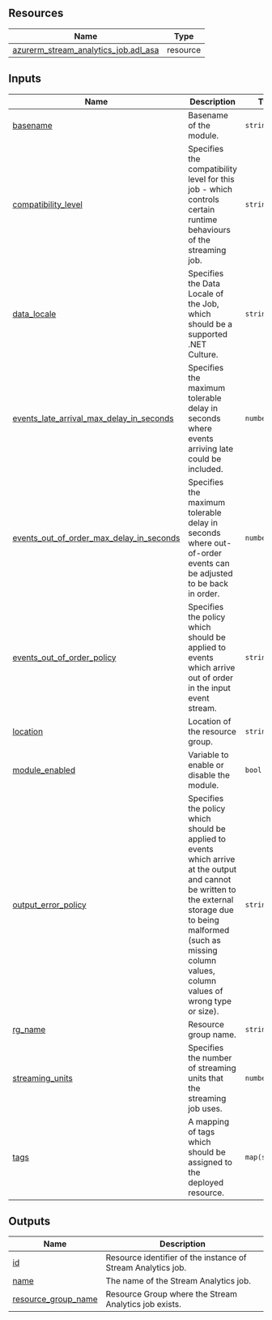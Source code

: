 <!-- BEGIN_TF_DOCS -->
## Resources

| Name | Type |
|------|------|
| [azurerm_stream_analytics_job.adl_asa](https://registry.terraform.io/providers/hashicorp/azurerm/latest/docs/resources/stream_analytics_job) | resource |

## Inputs

| Name | Description | Type | Default | Required |
|------|-------------|------|---------|:--------:|
| <a name="input_basename"></a> [basename](#input\_basename) | Basename of the module. | `string` | n/a | yes |
| <a name="input_compatibility_level"></a> [compatibility\_level](#input\_compatibility\_level) | Specifies the compatibility level for this job - which controls certain runtime behaviours of the streaming job. | `string` | `"1.2"` | no |
| <a name="input_data_locale"></a> [data\_locale](#input\_data\_locale) | Specifies the Data Locale of the Job, which should be a supported .NET Culture. | `string` | `"en-GB"` | no |
| <a name="input_events_late_arrival_max_delay_in_seconds"></a> [events\_late\_arrival\_max\_delay\_in\_seconds](#input\_events\_late\_arrival\_max\_delay\_in\_seconds) | Specifies the maximum tolerable delay in seconds where events arriving late could be included. | `number` | `60` | no |
| <a name="input_events_out_of_order_max_delay_in_seconds"></a> [events\_out\_of\_order\_max\_delay\_in\_seconds](#input\_events\_out\_of\_order\_max\_delay\_in\_seconds) | Specifies the maximum tolerable delay in seconds where out-of-order events can be adjusted to be back in order. | `number` | `50` | no |
| <a name="input_events_out_of_order_policy"></a> [events\_out\_of\_order\_policy](#input\_events\_out\_of\_order\_policy) | Specifies the policy which should be applied to events which arrive out of order in the input event stream. | `string` | `"Adjust"` | no |
| <a name="input_location"></a> [location](#input\_location) | Location of the resource group. | `string` | n/a | yes |
| <a name="input_module_enabled"></a> [module\_enabled](#input\_module\_enabled) | Variable to enable or disable the module. | `bool` | `true` | no |
| <a name="input_output_error_policy"></a> [output\_error\_policy](#input\_output\_error\_policy) | Specifies the policy which should be applied to events which arrive at the output and cannot be written to the external storage due to being malformed (such as missing column values, column values of wrong type or size). | `string` | `"Drop"` | no |
| <a name="input_rg_name"></a> [rg\_name](#input\_rg\_name) | Resource group name. | `string` | n/a | yes |
| <a name="input_streaming_units"></a> [streaming\_units](#input\_streaming\_units) | Specifies the number of streaming units that the streaming job uses. | `number` | `3` | no |
| <a name="input_tags"></a> [tags](#input\_tags) | A mapping of tags which should be assigned to the deployed resource. | `map(string)` | `{}` | no |

## Outputs

| Name | Description |
|------|-------------|
| <a name="output_id"></a> [id](#output\_id) | Resource identifier of the instance of Stream Analytics job. |
| <a name="output_name"></a> [name](#output\_name) | The name of the Stream Analytics job. |
| <a name="output_resource_group_name"></a> [resource\_group\_name](#output\_resource\_group\_name) | Resource Group where the Stream Analytics job exists. |
<!-- END_TF_DOCS -->